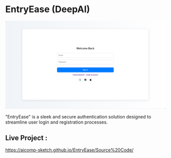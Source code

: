 # EntryEase (DeepAI)

![My Screenshot](Images/Image1.PNG)

"EntryEase" is a sleek and secure authentication solution designed to streamline user login and registration processes.

## Live Project :
https://aicomp-sketch.github.io/EntryEase/Source%20Code/
